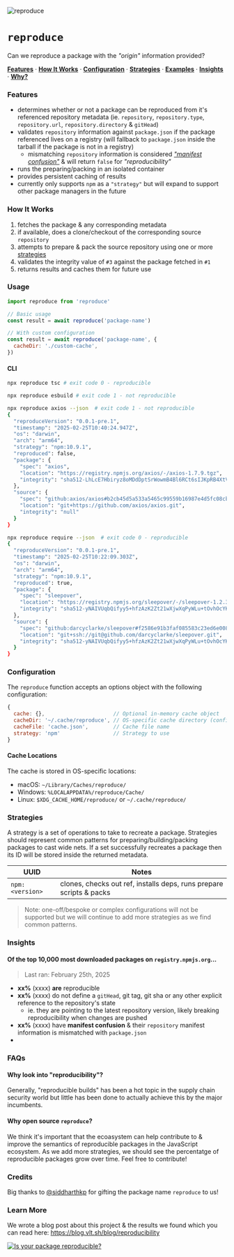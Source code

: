 ![reproduce](https://github.com/user-attachments/assets/cf9f4d5d-b78e-4fda-94d3-34a9271f012e)

# `reproduce`

Can we reproduce a package with the _"origin"_ information provided?

**[Features](#features)**
·
**[How It Works](#how-it-works)**
·
**[Configuration](#configuration)**
·
**[Strategies](#strategies)**
·
**[Examples](#examples)**
·
**[Insights](#insights)**
·
**[Why?](#why-look-into-reproducibility)**

### Features

- determines whether or not a package can be reproduced from it's referenced repository metadata (ie. `repository`, `repository.type`, `repository.url`, `repository.directory` & `gitHead`)
- validates `repository` information against `package.json` if the package referenced lives on a registry (will fallback to `package.json` inside the tarball if the package is not in a registry)
  - mismatching `repository` information is considered [_"manifest confusion"_](https://blog.vlt.sh/blog/the-massive-hole-in-the-npm-ecosystem) & will return `false` for _"reproducibility"_
- runs the preparing/packing in an isolated container
- provides persistent caching of results
- currently only supports `npm` as a `"strategy"` but will expand to support other package managers in the future

### How It Works

1. fetches the package & any corresponding metadata
2. if available, does a clone/checkout of the corresponding source `repository`
3. attempts to prepare & pack the source repository using one or more [strategies](#strategies)
4. validates the integrity value of `#3` against the package fetched in `#1`
5. returns results and caches them for future use


### Usage

```js
import reproduce from 'reproduce'

// Basic usage
const result = await reproduce('package-name')

// With custom configuration
const result = await reproduce('package-name', {
  cacheDir: './custom-cache',
})
```


#### CLI

```bash
npx reproduce tsc # exit code 0 - reproducible
```

```bash
npx reproduce esbuild # exit code 1 - not reproducible
```

```bash
npx reproduce axios --json  # exit code 1 - not reproducible
{
  "reproduceVersion": "0.0.1-pre.1",
  "timestamp": "2025-02-25T10:40:24.947Z",
  "os": "darwin",
  "arch": "arm64",
  "strategy": "npm:10.9.1",
  "reproduced": false,
  "package": {
    "spec": "axios",
    "location": "https://registry.npmjs.org/axios/-/axios-1.7.9.tgz",
    "integrity": "sha512-LhLcE7Hbiryz8oMDdDptSrWowmB4Bl6RCt6sIJKpRB4XtVf0iEgewX3au/pJqm+Py1kCASkb/FFKjxQaLtxJvw=="
  },
  "source": {
    "spec": "github:axios/axios#b2cb45d5a533a5465c99559b16987e4d5fc08cbc",
    "location": "git+https://github.com/axios/axios.git",
    "integrity": "null"
  }
}
```

```bash
npx reproduce require --json  # exit code 0 - reproducible
{
  "reproduceVersion": "0.0.1-pre.1",
  "timestamp": "2025-02-25T10:22:09.303Z",
  "os": "darwin",
  "arch": "arm64",
  "strategy": "npm:10.9.1",
  "reproduced": true,
  "package": {
    "spec": "sleepover",
    "location": "https://registry.npmjs.org/sleepover/-/sleepover-1.2.3.tgz",
    "integrity": "sha512-yNAIVUqbQifyy5+hfzAzK2Zt21wXjwXqPyWLu+tOvhOcYKG2ffUiSoBXwt/yo4KJ51IcJfUS0Uq0ktOoMWy9Yw=="
  },
  "source": {
    "spec": "github:darcyclarke/sleepover#f2586e91b3faf085583c23ed6e00819916e85c28",
    "location": "git+ssh://git@github.com/darcyclarke/sleepover.git",
    "integrity": "sha512-yNAIVUqbQifyy5+hfzAzK2Zt21wXjwXqPyWLu+tOvhOcYKG2ffUiSoBXwt/yo4KJ51IcJfUS0Uq0ktOoMWy9Yw=="
  }
}
```

### Configuration

The `reproduce` function accepts an options object with the following configuration:

```js
{
  cache: {},                      // Optional in-memory cache object
  cacheDir: '~/.cache/reproduce', // OS-specific cache directory (configurable)
  cacheFile: 'cache.json',        // Cache file name
  strategy: 'npm'                 // Strategy to use
}
```

#### Cache Locations

The cache is stored in OS-specific locations:
- macOS: `~/Library/Caches/reproduce/`
- Windows: `%LOCALAPPDATA%/reproduce/Cache/`
- Linux: `$XDG_CACHE_HOME/reproduce/` or `~/.cache/reproduce/`

### Strategies

A strategy is a set of operations to take to recreate a package. Strategies should represent common patterns for preparing/building/packing packages to cast wide nets. If a set successfully recreates a package then its ID will be stored inside the returned metadata.

| UUID |  Notes |
| --- | --- |
| `npm:<version>` | clones, checks out ref, installs deps, runs prepare scripts & packs |

> Note: one-off/bespoke or complex configurations will not be supported but we will continue to add more strategies as we find common patterns.

### Insights

#### Of the top 10,000 most downloaded packages on `registry.npmjs.org`...

> Last ran: February 25th, 2025

- **xx%** (xxxx) **are** reproducible
- **xx%** (xxxx) do not define a `gitHead`, git tag, git sha or any other explicit reference to the repository's state
  - ie. they are pointing to the latest repository version, likely breaking reproducibility when changes are pushed
- **xx%** (xxxx) have **manifest confusion** & their `repository` manifest information is mismatched with `package.json`
- 

### FAQs

#### Why look into "reproducibility"?

Generally, "reproducible builds" has been a hot topic in the supply chain security world but little has been done to actually achieve this by the major incumbents.

#### Why open source `reproduce`?

We think it's important that the ecoasystem can help contribute to & improve the semantics of reproducible packages in the JavaScript ecosystem. As we add more strategies, we should see the percentatge of reproducible packages grow over time. Feel free to contribute!

### Credits

Big thanks to [@siddharthkp](https://github.com/siddharthkp) for gifting the package name `reproduce` to us!

### Learn More

We wrote a blog post about this project & the results we found which you can read here: https://blog.vlt.sh/blog/reproducibility

<a href="https://blog-git-darcyclarke-reproduce-vlt.vercel.app/blog/reproducibility"><img src="https://github.com/user-attachments/assets/65cb6e3f-8673-49ba-9e5c-94e80925690f" alt="Is your package reproducible?" /></a>
